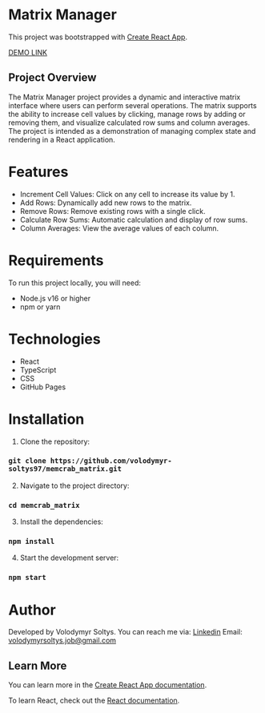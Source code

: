 # Matrix Manager

This project was bootstrapped with [Create React App](https://github.com/facebook/create-react-app).

[DEMO LINK](https://volodymyr-soltys97.github.io/memcrab_matrix/)

## Project Overview

The Matrix Manager project provides a dynamic and interactive matrix interface where users can perform several operations. The matrix supports the ability to increase cell values by clicking, manage rows by adding or removing them, and visualize calculated row sums and column averages. The project is intended as a demonstration of managing complex state and rendering in a React application.

# Features

 + Increment Cell Values: Click on any cell to increase its value by 1.
 + Add Rows: Dynamically add new rows to the matrix.
 + Remove Rows: Remove existing rows with a single click.
 + Calculate Row Sums: Automatic calculation and display of row sums.
 + Column Averages: View the average values of each column.

# Requirements

To run this project locally, you will need:

 + Node.js v16 or higher
 + npm or yarn

# Technologies 
  + React
  + TypeScript
  + CSS
  + GitHub Pages

# Installation

1. Clone the repository:
  ### `git clone https://github.com/volodymyr-soltys97/memcrab_matrix.git`

2. Navigate to the project directory:
  ### `cd memcrab_matrix`

3. Install the dependencies:
  ### `npm install`

4. Start the development server:
  ### `npm start`

# Author

  Developed by Volodymyr Soltys. You can reach me via:
  [Linkedin](https://www.linkedin.com/in/volodymyr-soltys-01b10719a/)
  Email: volodymyrsoltys.job@gmail.com


## Learn More

You can learn more in the [Create React App documentation](https://facebook.github.io/create-react-app/docs/getting-started).

To learn React, check out the [React documentation](https://reactjs.org/).
